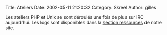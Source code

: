 Title: Ateliers
Date: 2002-05-11 21:20:32
Category: Skreel
Author: gilles

Les ateliers PHP et Unix se sont déroulés une fois de plus sur IRC aujourd'hui. Les logs sont disponibles dans la [section ressources](http://ressources.skreel.org/ateliers.php) de notre site.
